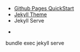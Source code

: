 * [Github Pages QuickStart](https://docs.github.com/en/pages/quickstart)
* [Jekyll Theme](https://github.com/Stavrospanakakis/jekyll-cv)
* Jekyll Serve
* ````
bundle exec jekyll serve
````
